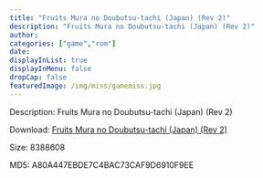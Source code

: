 ```yaml
---
title: "Fruits Mura no Doubutsu-tachi (Japan) (Rev 2)"
description: "Fruits Mura no Doubutsu-tachi (Japan) (Rev 2)"
author: 
categories: ["game","rom"]
date: 
displayInList: true
displayInMenu: false
dropCap: false
featuredImage: /img/miss/gamemiss.jpg
---
```


Description: Fruits Mura no Doubutsu-tachi (Japan) (Rev 2)

Download: <a style="text-decoration:underline;" href="https://mega.nz/#!GXImxKhY!TBz1myWUWlO5vOm5_0EfuYRBmnHo6m-Zwkn7VHHJFoQ" target = "_blank" rel = "nofollow" > Fruits Mura no Doubutsu-tachi (Japan) (Rev 2)</a>

Size: 8388608

MD5: A80A447EBDE7C4BAC73CAF9D6910F9EE

